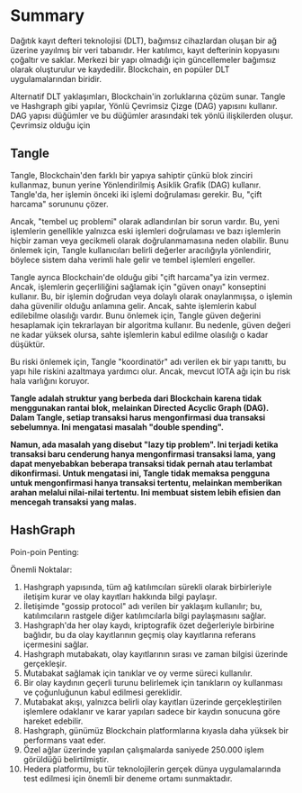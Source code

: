 # Summary

 Dağıtık kayıt defteri teknolojisi (DLT), bağımsız cihazlardan oluşan bir ağ üzerine yayılmış bir veri tabanıdır. Her katılımcı, kayıt defterinin kopyasını çoğaltır ve saklar. Merkezi bir yapı olmadığı için güncellemeler bağımsız olarak oluşturulur ve kaydedilir. Blockchain, en popüler DLT uygulamalarından biridir.

Alternatif DLT yaklaşımları, Blockchain'in zorluklarına çözüm sunar. Tangle ve Hashgraph gibi yapılar, Yönlü Çevrimsiz Çizge (DAG) yapısını kullanır. DAG yapısı düğümler ve bu düğümler arasındaki tek yönlü ilişkilerden oluşur. Çevrimsiz olduğu için



## Tangle

Tangle, Blockchain'den farklı bir yapıya sahiptir çünkü blok zinciri kullanmaz, bunun yerine Yönlendirilmiş Asiklik Grafik (DAG) kullanır. Tangle'da, her işlemin önceki iki işlemi doğrulaması gerekir. Bu, "çift harcama" sorununu çözer.

Ancak, "tembel uç problemi" olarak adlandırılan bir sorun vardır. Bu, yeni işlemlerin genellikle yalnızca eski işlemleri doğrulaması ve bazı işlemlerin hiçbir zaman veya gecikmeli olarak doğrulanmamasına neden olabilir. Bunu önlemek için, Tangle kullanıcıları belirli değerler aracılığıyla yönlendirir, böylece sistem daha verimli hale gelir ve tembel işlemleri engeller.

Tangle ayrıca Blockchain'de olduğu gibi "çift harcama"ya izin vermez. Ancak, işlemlerin geçerliliğini sağlamak için "güven onayı" konseptini kullanır. Bu, bir işlemin doğrudan veya dolaylı olarak onaylanmışsa, o işlemin daha güvenilir olduğu anlamına gelir. Ancak, sahte işlemlerin kabul edilebilme olasılığı vardır. Bunu önlemek için, Tangle güven değerini hesaplamak için tekrarlayan bir algoritma kullanır. Bu nedenle, güven değeri ne kadar yüksek olursa, sahte işlemlerin kabul edilme olasılığı o kadar düşüktür.

Bu riski önlemek için, Tangle "koordinatör" adı verilen ek bir yapı tanıttı, bu yapı hile riskini azaltmaya yardımcı olur. Ancak, mevcut IOTA ağı için bu risk hala varlığını koruyor.

**Tangle adalah struktur yang berbeda dari Blockchain karena tidak menggunakan rantai blok, melainkan Directed Acyclic Graph (DAG). Dalam Tangle, setiap transaksi harus mengonfirmasi dua transaksi sebelumnya. Ini mengatasi masalah "double spending".**

**Namun, ada masalah yang disebut "lazy tip problem". Ini terjadi ketika transaksi baru cenderung hanya mengonfirmasi transaksi lama, yang dapat menyebabkan beberapa transaksi tidak pernah atau terlambat dikonfirmasi. Untuk mengatasi ini, Tangle tidak memaksa pengguna untuk mengonfirmasi hanya transaksi tertentu, melainkan memberikan arahan melalui nilai-nilai tertentu. Ini membuat sistem lebih efisien dan mencegah transaksi yang malas.**






## HashGraph

Poin-poin Penting:




Önemli Noktalar:

1. Hashgraph yapısında, tüm ağ katılımcıları sürekli olarak birbirleriyle iletişim kurar ve olay kayıtları hakkında bilgi paylaşır.
2. İletişimde "gossip protocol" adı verilen bir yaklaşım kullanılır; bu, katılımcıların rastgele diğer katılımcılarla bilgi paylaşmasını sağlar.
3. Hashgraph'da her olay kaydı, kriptografik özet değerleriyle birbirine bağlıdır, bu da olay kayıtlarının geçmiş olay kayıtlarına referans içermesini sağlar.
4. Hashgraph mutabakatı, olay kayıtlarının sırası ve zaman bilgisi üzerinde gerçekleşir.
5. Mutabakat sağlamak için tanıklar ve oy verme süreci kullanılır.
6. Bir olay kaydının geçerli turunu belirlemek için tanıkların oy kullanması ve çoğunluğunun kabul edilmesi gereklidir.
7. Mutabakat akışı, yalnızca belirli olay kayıtları üzerinde gerçekleştirilen işlemlere odaklanır ve karar yapıları sadece bir kaydın sonucuna göre hareket edebilir.
8. Hashgraph, günümüz Blockchain platformlarına kıyasla daha yüksek bir performans vaat eder.
9. Özel ağlar üzerinde yapılan çalışmalarda saniyede 250.000 işlem görüldüğü belirtilmiştir.
10. Hedera platformu, bu tür teknolojilerin gerçek dünya uygulamalarında test edilmesi için önemli bir deneme ortamı sunmaktadır.
